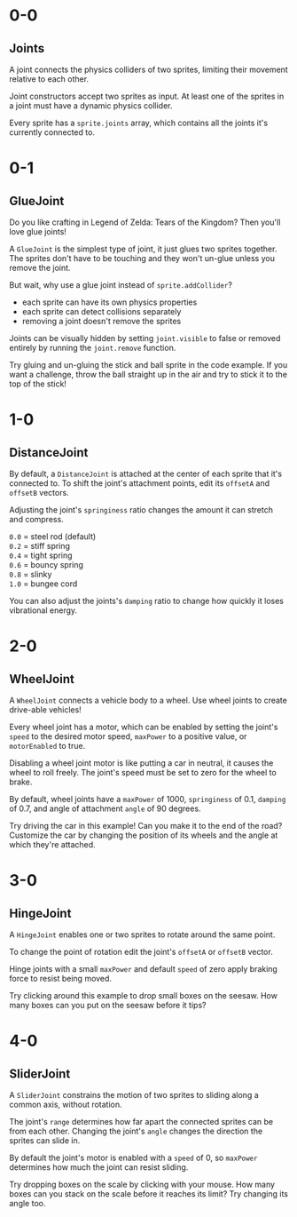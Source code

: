 # 0-0

## Joints

A joint connects the physics colliders of two sprites, limiting their movement relative to each other.

Joint constructors accept two sprites as input. At least one of the sprites in a joint must have a dynamic physics collider.

Every sprite has a `sprite.joints` array, which contains all the joints it's currently connected to.

# 0-1

## GlueJoint

Do you like crafting in Legend of Zelda: Tears of the Kingdom? Then you'll love glue joints!

A `GlueJoint` is the simplest type of joint, it just glues two sprites together. The sprites don't have to be touching and they won't un-glue unless you remove the joint.

But wait, why use a glue joint instead of `sprite.addCollider`?

- each sprite can have its own physics properties
- each sprite can detect collisions separately
- removing a joint doesn't remove the sprites

Joints can be visually hidden by setting `joint.visible` to false or removed entirely by running the `joint.remove` function.

Try gluing and un-gluing the stick and ball sprite in the code example. If you want a challenge, throw the ball straight up in the air and try to stick it to the top of the stick!

# 1-0

## DistanceJoint

By default, a `DistanceJoint` is attached at the center of each sprite that it's connected to. To shift the joint's attachment points, edit its `offsetA` and `offsetB` vectors.

Adjusting the joint's `springiness` ratio changes the amount it can stretch and compress.

`0.0` = steel rod (default)  
`0.2` = stiff spring  
`0.4` = tight spring  
`0.6` = bouncy spring  
`0.8` = slinky  
`1.0` = bungee cord

You can also adjust the joints's `damping` ratio to change how quickly it loses vibrational energy.

# 2-0

## WheelJoint

A `WheelJoint` connects a vehicle body to a wheel. Use wheel joints to create drive-able vehicles!

Every wheel joint has a motor, which can be enabled by setting the joint's `speed` to the desired motor speed, `maxPower` to a positive value, or `motorEnabled` to true.

Disabling a wheel joint motor is like putting a car in neutral, it causes the wheel to roll freely. The joint's speed must be set to zero for the wheel to brake.

By default, wheel joints have a `maxPower` of 1000, `springiness` of 0.1, `damping` of 0.7, and angle of attachment `angle` of 90 degrees.

Try driving the car in this example! Can you make it to the end of the road? Customize the car by changing the position of its wheels and the angle at which they're attached.

# 3-0

## HingeJoint

A `HingeJoint` enables one or two sprites to rotate around the same point.

To change the point of rotation edit the joint's `offsetA` or `offsetB` vector.

Hinge joints with a small `maxPower` and default `speed` of zero apply braking force to resist being moved.

Try clicking around this example to drop small boxes on the seesaw. How many boxes can you put on the seesaw before it tips?

# 4-0

## SliderJoint

A `SliderJoint` constrains the motion of two sprites to sliding
along a common axis, without rotation.

The joint's `range` determines how far apart the connected sprites can be from each other. Changing the joint's `angle` changes the direction the sprites can slide in.

By default the joint's motor is enabled with a `speed` of 0, so `maxPower` determines how much the joint can resist sliding.

Try dropping boxes on the scale by clicking with your mouse. How many boxes can you stack on the scale before it reaches its limit? Try changing its angle too.

